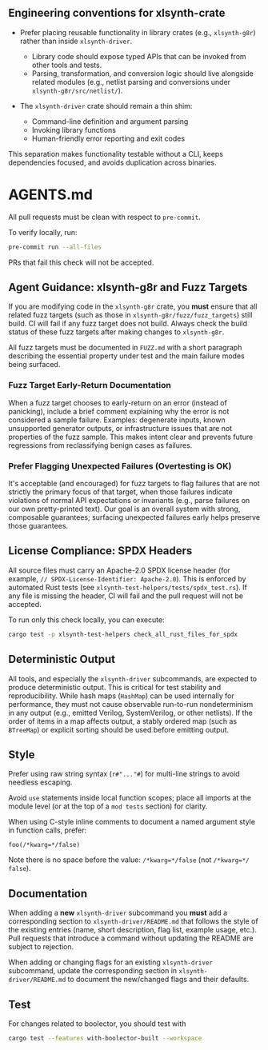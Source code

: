 ## Engineering conventions for xlsynth-crate

- Prefer placing reusable functionality in library crates (e.g., `xlsynth-g8r`) rather than inside `xlsynth-driver`.

  - Library code should expose typed APIs that can be invoked from other tools and tests.
  - Parsing, transformation, and conversion logic should live alongside related modules (e.g., netlist parsing and conversions under `xlsynth-g8r/src/netlist/`).

- The `xlsynth-driver` crate should remain a thin shim:

  - Command-line definition and argument parsing
  - Invoking library functions
  - Human-friendly error reporting and exit codes

This separation makes functionality testable without a CLI, keeps dependencies focused, and avoids duplication across binaries.

# AGENTS.md

All pull requests must be clean with respect to `pre-commit`.

To verify locally, run:

```bash
pre-commit run --all-files
```

PRs that fail this check will not be accepted.

## Agent Guidance: xlsynth-g8r and Fuzz Targets

If you are modifying code in the `xlsynth-g8r` crate, you **must** ensure that all related fuzz targets (such as those in `xlsynth-g8r/fuzz/fuzz_targets`) still build. CI will fail if any fuzz target does not build. Always check the build status of these fuzz targets after making changes to `xlsynth-g8r`.

All fuzz targets must be documented in `FUZZ.md` with a short paragraph describing the essential property under test and the main failure modes being surfaced.

### Fuzz Target Early-Return Documentation

When a fuzz target chooses to early-return on an error (instead of panicking), include a brief comment explaining why the error is not considered a sample failure. Examples: degenerate inputs, known unsupported generator outputs, or infrastructure issues that are not properties of the fuzz sample. This makes intent clear and prevents future regressions from reclassifying benign cases as failures.

### Prefer Flagging Unexpected Failures (Overtesting is OK)

It's acceptable (and encouraged) for fuzz targets to flag failures that are not strictly the primary focus of that target, when those failures indicate violations of normal API expectations or invariants (e.g., parse failures on our own pretty-printed text). Our goal is an overall system with strong, composable guarantees; surfacing unexpected failures early helps preserve those guarantees.

## License Compliance: SPDX Headers

All source files must carry an Apache-2.0 SPDX license header (for example, `// SPDX-License-Identifier: Apache-2.0`). This is enforced by automated Rust tests (see `xlsynth-test-helpers/tests/spdx_test.rs`). If any file is missing the header, CI will fail and the pull request will not be accepted.

To run only this check locally, you can execute:

```bash
cargo test -p xlsynth-test-helpers check_all_rust_files_for_spdx
```

## Deterministic Output

All tools, and especially the `xlsynth-driver` subcommands, are expected to produce deterministic output. This is critical for test stability and reproducibility. While hash maps (`HashMap`) can be used internally for performance, they must not cause observable run-to-run nondeterminism in any output (e.g., emitted Verilog, SystemVerilog, or other netlists). If the order of items in a map affects output, a stably ordered map (such as `BTreeMap`) or explicit sorting should be used before emitting output.

## Style

Prefer using raw string syntax (`r#"..."#`) for multi-line strings to avoid needless escaping.

Avoid `use` statements inside local function scopes; place all imports at the
module level (or at the top of a `mod tests` section) for clarity.

When using C-style inline comments to document a named argument style in function calls, prefer:

```text
foo(/*kwarg=*/false)
```

Note there is no space before the value: `/*kwarg=*/false` (not `/*kwarg=*/ false`).

## Documentation

When adding a **new** `xlsynth-driver` subcommand you **must** add a corresponding
section to `xlsynth-driver/README.md` that follows the style of the existing
entries (name, short description, flag list, example usage, etc.). Pull requests
that introduce a command without updating the README are subject to rejection.

When adding or changing flags for an existing `xlsynth-driver` subcommand, update the corresponding section in `xlsynth-driver/README.md` to document the new/changed flags and their defaults.

## Test

For changes related to boolector, you should test with

```bash
cargo test --features with-boolector-built --workspace
```
